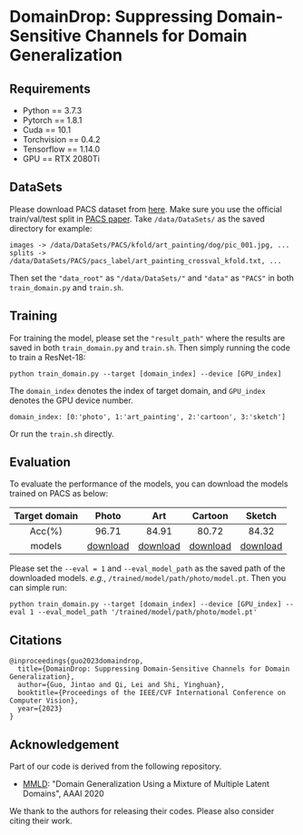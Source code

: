 # DomainDrop: Suppressing Domain-Sensitive Channels for Domain Generalization

## Requirements

* Python == 3.7.3
* Pytorch == 1.8.1
* Cuda == 10.1
* Torchvision == 0.4.2
* Tensorflow == 1.14.0
* GPU == RTX 2080Ti

## DataSets
Please download PACS dataset from [here](https://drive.google.com/drive/folders/0B6x7gtvErXgfUU1WcGY5SzdwZVk?resourcekey=0-2fvpQY_QSyJf2uIECzqPuQ).
Make sure you use the official train/val/test split in [PACS paper](https://openaccess.thecvf.com/content_iccv_2017/html/Li_Deeper_Broader_and_ICCV_2017_paper.html).
Take `/data/DataSets/` as the saved directory for example:
```
images -> /data/DataSets/PACS/kfold/art_painting/dog/pic_001.jpg, ...
splits -> /data/DataSets/PACS/pacs_label/art_painting_crossval_kfold.txt, ...
```
Then set the `"data_root"` as `"/data/DataSets/"` and `"data"` as `"PACS"` in both `train_domain.py` and `train.sh`.

## Training
For training the model, please set the `"result_path"` where the results are saved in both `train_domain.py` and `train.sh`.
Then simply running the code to train a ResNet-18:
```
python train_domain.py --target [domain_index] --device [GPU_index]
```
The `domain_index` denotes the index of target domain, and `GPU_index` denotes the GPU device number.
```
domain_index: [0:'photo', 1:'art_painting', 2:'cartoon', 3:'sketch']
```
Or run the `train.sh` directly.

## Evaluation


To evaluate the performance of the models, you can download the models trained  on PACS as below:

Target domain  | Photo | Art | Cartoon | Sketch |
:----:  | :----: | :----: | :----: | :----: |
Acc(%) | 96.71 | 84.91 | 80.72 | 84.32 |
models | [download](https://drive.google.com/drive/folders/1N63V8HxLXRl94GZgllQHTrxWrqH2-GDl?usp=sharing) | [download](https://drive.google.com/drive/folders/1zA9smbTRExm6FSu5WpfI0tmx93uonjuk?usp=sharing) | [download](https://drive.google.com/drive/folders/1jJW4q-aUVsNcUeiE8wKbv0zuzK5f3aJA?usp=sharing) | [download](https://drive.google.com/drive/folders/1x-33N1mtAJP08sT5dqZX53Y8B_8_Vify?usp=sharing) |


Please set the `--eval = 1` and `--eval_model_path` as the saved path of the downloaded models.  *e.g.*,  `/trained/model/path/photo/model.pt`. Then you can simple run:

```
python train_domain.py --target [domain_index] --device [GPU_index] --eval 1 --eval_model_path '/trained/model/path/photo/model.pt'
```

## Citations
```
@inproceedings{guo2023domaindrop,
  title={DomainDrop: Suppressing Domain-Sensitive Channels for Domain Generalization},
  author={Guo, Jintao and Qi, Lei and Shi, Yinghuan},
  booktitle={Proceedings of the IEEE/CVF International Conference on Computer Vision},
  year={2023}
}
```

## Acknowledgement
Part of our code is derived from the following repository.
* [MMLD](https://github.com/mil-tokyo/dg_mmld): "Domain Generalization Using a Mixture of Multiple Latent Domains", AAAI 2020

We thank to the authors for releasing their codes. Please also consider citing their work.


